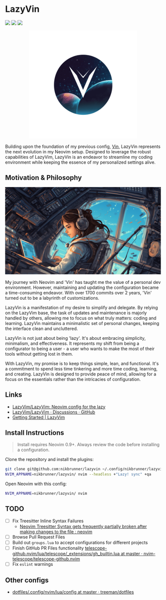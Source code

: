 # LazyVin

<a href="https://dotfyle.com/nikbrunner/lazyvin"><img src="https://dotfyle.com/nikbrunner/lazyvin/badges/plugins?style=flat" /></a>
<a href="https://dotfyle.com/nikbrunner/lazyvin"><img src="https://dotfyle.com/nikbrunner/lazyvin/badges/leaderkey?style=flat" /></a>
<a href="https://dotfyle.com/nikbrunner/lazyvin"><img src="https://dotfyle.com/nikbrunner/lazyvin/badges/plugin-manager?style=flat" /></a>

<p align="center">
  <img src="./assets/logo.png" height="350px" />
</p>

Building upon the foundation of my previous config, [Vin](https://github.com/nikbrunner/vin), LazyVin represents the next evolution in my Neovim setup. Designed to leverage the robust capabilities of LazyVim, LazyVin is an endeavor to streamline my coding environment while keeping the essence of my personalized settings alive.

## Motivation & Philosophy

<img src="./assets/illustration.png" />

My journey with Neovim and 'Vin' has taught me the value of a personal dev environment. However, maintaining and updating the configuration became a time-consuming endeavor. With over 1700 commits over 2 years, 'Vin' turned out to be a labyrinth of customizations.

LazyVin is a manifestation of my desire to simplify and delegate. By relying on the LazyVim base, the task of updates and maintenance is majorly handled by others, allowing me to focus on what truly matters: coding and learning. LazyVin maintains a minimalistic set of personal changes, keeping the interface clean and uncluttered.

LazyVin is not just about being 'lazy'. It's about embracing simplicity, minimalism, and effectiveness. It represents my shift from being a configurator to being a user - a user who wants to make the most of their tools without getting lost in them.

With LazyVin, my promise is to keep things simple, lean, and functional. It's a commitment to spend less time tinkering and more time coding, learning, and creating. LazyVin is designed to provide peace of mind, allowing for a focus on the essentials rather than the intricacies of configuration.

## Links

- [LazyVim/LazyVim: Neovim config for the lazy](https://github.com/LazyVim/LazyVim)
- [LazyVim/LazyVim · Discussions · GitHub](https://github.com/LazyVim/LazyVim/discussions?discussions_q=is:open+vscode)
- [Getting Started | LazyVim](https://www.lazyvim.org/)

## Install Instructions

> Install requires Neovim 0.9+. Always review the code before installing a configuration.

Clone the repository and install the plugins:

```sh
git clone git@github.com:nikbrunner/lazyvin ~/.config/nikbrunner/lazyvin
NVIM_APPNAME=nikbrunner/lazyvin/ nvim --headless +"Lazy! sync" +qa
```

Open Neovim with this config:

```sh
NVIM_APPNAME=nikbrunner/lazyvin/ nvim
```

## TODO

- [ ] Fix Treesitter Inline Syntax Failures
  - [Neovim Treesitter Syntax gets frequently partially broken after making changes to the file : neovim](https://www.reddit.com/r/neovim/comments/16pzaap/neovim_treesitter_syntax_gets_frequently/)
- [ ] Browse Pull Request Files
- [ ] Build out `groups.lua` to accept configurations for different projects
- [ ] Finish GitHub PR Files functionality [telescope-github.nvim/lua/telescope/\_extensions/gh_builtin.lua at master · nvim-telescope/telescope-github.nvim](https://github.com/nvim-telescope/telescope-github.nvim/blob/master/lua/telescope/_extensions/gh_builtin.lua)
- [ ] Fix `eslint` warnings

## Other configs

- [dotfiles/.config/nvim/lua/config at master · treeman/dotfiles](https://github.com/treeman/dotfiles/tree/master/.config/nvim/lua/config)

